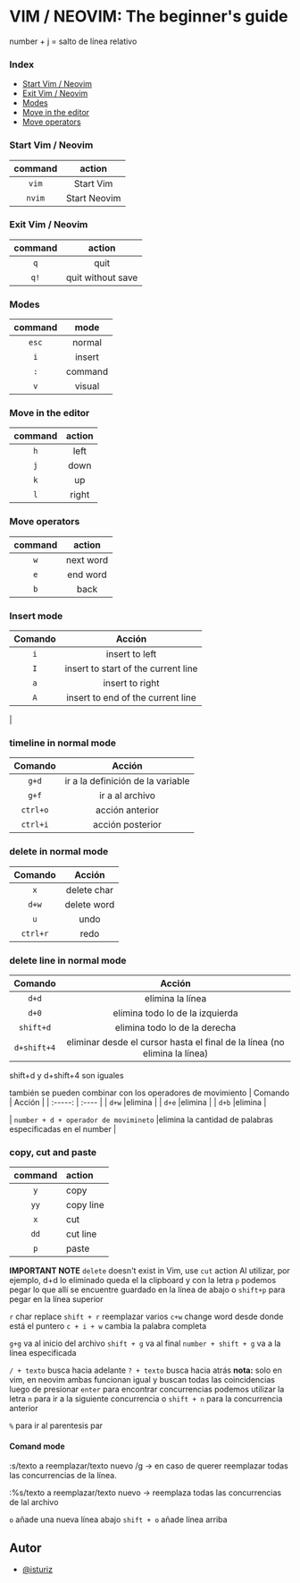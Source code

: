 # VIM / NEOVIM: The beginner's guide

number + j = salto de línea relativo
### Index

* [Start Vim / Neovim](#start)
* [Exit Vim / Neovim](#exit)
* [Modes](#modes)
* [Move in the editor](#moveEditor)
* [Move operators](#moveOperators)

### Start Vim / Neovim<a name="start"></a>  
| command | action       |
| :-----: | :----:       | 
| `vim`   | Start Vim    | 
| `nvim`  | Start Neovim | 

### Exit Vim / Neovim<a name="exit"></a>  
| command   | action            |
| :-----:   | :----:            | 
| `q`       | quit              | 
| `q!`      | quit without save |

### Modes<a name="modes"></a>
| command   | mode    |
| :-----:   | :----:  |
| `esc`     | normal  |
| `i`       | insert  |
| `:`       | command |
| `v`       | visual  |

### Move in the editor<a name="moveEditor"></a> 
| command   | action |
| :-----:   | :----: |
| `h`       |left    |
| `j`       |down    |
| `k`       |up      |
| `l`       |right   |

### Move operators
| command   | action    |
| :-----:   | :----:    |
| `w`       | next word |
| `e`       | end word  |
| `b`       | back      |

### Insert mode<a name="7"></a>
| Comando   | Acción    |
| :-----:   | :----:    |
| `i`       |insert to left|
| `I`       |insert to start of the current line|
| `a`       |insert to right
| `A`       |insert to end of the current line|
|
### timeline in normal mode
| Comando   | Acción    |
| :-----:   | :----:    |
| `g+d`       |ir a la definición de la variable| d = definition
| `g+f`       |ir a al archivo | d = definition
| `ctrl+o`       |acción anterior| o = older
| `ctrl+i`       |acción posterior |

### delete in normal mode
| Comando   | Acción    |
| :-----:   | :----:    | 
| `x`       |delete char|
| `d+w`     |delete word|
| `u`       |undo|
| `ctrl+r`  |redo|

### delete line in normal mode
| Comando   | Acción    |
| :-----:   | :----:    | 
| `d+d`     |elimina la línea|
| `d+0`     |elimina todo lo de la izquierda|
| `shift+d`     |elimina todo lo de la derecha|
| `d+shift+4`  |eliminar desde el cursor hasta el final de la línea (no elimina la línea)|
shift+d y d+shift+4 son iguales

también se pueden combinar con los operadores de movimiento
| Comando   | Acción    |
| :-----:   | :----     | 
| `d+w`     |elimina |
| `d+e`     |elimina |
| `d+b`     |elimina |

| `number + d + operador de movimineto`     |elimina la cantidad de palabras especificadas en el number |

### copy, cut and paste
| command   | action   |
| :-----:   | :---     |  
| `y`       | copy     |
| `yy`      | copy line|
| `x`       | cut      |
| `dd`      | cut line |
| `p`       | paste    |
**IMPORTANT NOTE**
`delete` doesn't exist in Vim, use `cut` action
Al utilizar, por ejemplo, d+d lo eliminado queda el la clipboard y con la letra `p` podemos pegar lo que allí se encuentre guardado en la línea de abajo o `shift+p` para pegar en la línea superior

`r` char replace
`shift + r` reemplazar varios
`c+w` change word desde donde está el puntero
`c + i + w` cambia la palabra completa


`g+g` va al inicio del archivo
`shift + g` va al final
`number + shift + g` va a la línea especificada 

`/ + texto` busca hacia adelante
`? + texto` busca hacia atrás
**nota:** solo en vim, en neovim ambas funcionan igual y buscan todas las coincidencias
luego de presionar `enter` para encontrar concurrencias podemos utilizar la letra `n` para ir a la siguiente concurrencia o `shift + n` para la concurrencia anterior

`%` para ir al parentesis par


#### Comand mode

:s/texto a reemplazar/texto nuevo /g -> en caso de querer reemplazar todas las concurrencias de la línea.

:%s/texto a reemplazar/texto nuevo -> reemplaza todas las concurrencias de lal archivo

`o` añade una nueva línea abajo
`shift + o` añade línea arriba


## Autor

- [@isturiz](https://www.github.com/isturiz)

